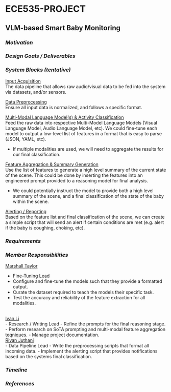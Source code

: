 # ECE535-PROJECT
## VLM-based Smart Baby Monitoring

### *Motivation*

### *Design Goals / Deliverables*

### *System Blocks (tentative)*
<ins>Input Acquisition</ins><br>
The data pipeline that allows raw audio/visual data to be fed into the system via datasets, and/or sensors.

<ins>Data Preprocessing</ins><br>
Ensure all input data is normalized, and follows a specific format.

<ins>Multi-Modal Language Model(s) & Activity Classification</ins><br>
Feed the raw data into respective Multi-Model Language Models (Visual Language Model, Audio Language Model, etc). We could fine-tune each model to output a low-level list of features in a format that is easy to parse (JSON, YAML, etc).

- If multiple modalities are used, we will need to aggregate the results for our final classification. 

<ins>Feature Aggregation & Summary Generation</ins><br>
Use the list of features to generate a high level summary of the current state of the scene. This could be done by inserting the features into an engineered prompt provided to a reasoning model for final analysis.

- We could potentially instruct the model to provide both a high level summary of the scene, and a final classification of the state of the baby within the scene.

<ins>Alerting / Reporting</ins><br>
Based on the feature list and final classification of the scene, we can create a simple script that will send an alert if certain conditions are met (e.g. alert if the baby is coughing, choking, etc).

### *Requirements*

### *Member Responsibilities*
<ins>Marshall Taylor</ins><br>
- Fine-Tuning Lead
- Configure and fine-tune the models such that they provide a formatted output.
- Curate the dataset required to teach the models their specific task.
- Test the accuracy and reliability of the feature extraction for all modalities.
<br>
<ins>Ivan Li</ins><br>
- Research / Writing Lead
- Refine the prompts for the final reasoning stage.
- Perform research on SoTA prompting and multi-modal feature aggregation teqniques.
- Manage project documentation.
<br>
<ins>Rivan Juthani</ins><br>
- Data Pipeline Lead
- Write the preprocessing scripts that format all incoming data.
- Implement the alerting script that provides notifications based on the systems final classification.

### *Timeline*

### *References*




